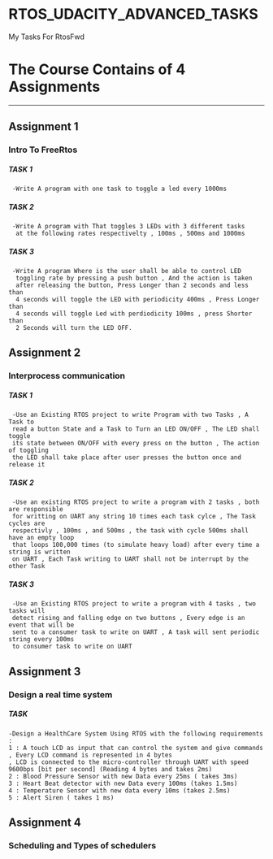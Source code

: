 # RTOS_UDACITY_ADVANCED_TASKS
My Tasks For RtosFwd

 # The Course Contains of 4 Assignments 
 ------------------------------------------------------------------------------------------------------------------------------
 ## Assignment 1 
  ### Intro To FreeRtos
   ##### TASK 1
     -Write A program with one task to toggle a led every 1000ms
   ##### TASK 2
     -Write A program with That toggles 3 LEDs with 3 different tasks
      at the following rates respectivelty , 100ms , 500ms and 1000ms
   ##### TASK 3
     -Write A program Where is the user shall be able to control LED
      toggling rate by pressing a push button , And the action is taken
      after releasing the button, Press Longer than 2 seconds and less than
      4 seconds will toggle the LED with periodicity 400ms , Press Longer than 
      4 seconds will toggle Led with perdiodicity 100ms , press Shorter than 
      2 Seconds will turn the LED OFF.
 ## Assignment 2 
  ### Interprocess communication 
  ##### TASK 1
     -Use an Existing RTOS project to write Program with two Tasks , A Task to
     read a button State and a Task to Turn an LED ON/OFF , The LED shall toggle
     its state between ON/OFF with every press on the button , The action of toggling
     the LED shall take place after user presses the button once and release it
   ##### TASK 2
     -Use an existing RTOS project to write a program with 2 tasks , both are responsible
     for writting on UART any string 10 times each task cylce , The Task cycles are 
     respectivly , 100ms , and 500ms , the task with cycle 500ms shall have an empty loop
     that loops 100,000 times (to simulate heavy load) after every time a string is written
     on UART , Each Task writing to UART shall not be interrupt by the other Task
   ##### TASK 3
     -Use an Existing RTOS project to write a program with 4 tasks , two tasks will 
     detect rising and falling edge on two buttons , Every edge is an event that will be
     sent to a consumer task to write on UART , A task will sent periodic string every 100ms
     to consumer task to write on UART
 ## Assignment 3 
  ### Design a real time system
   ##### TASK
    -Design a HealthCare System Using RTOS with the following requirements :
    1 : A touch LCD as input that can control the system and give commands , Every LCD command is represented in 4 bytes 
    , LCD is connected to the micro-controller through UART with speed 9600bps [bit per second] (Reading 4 bytes and takes 2ms)
    2 : Blood Pressure Sensor with new Data every 25ms ( takes 3ms)
    3 : Heart Beat detector with new Data every 100ms (takes 1.5ms)
    4 : Temperature Sensor with new data every 10ms (takes 2.5ms)
    5 : Alert Siren ( takes 1 ms)
 ## Assignment 4 
  ### Scheduling and Types of schedulers
